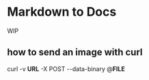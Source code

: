 # Markdown to Docs
WIP

## how to send an image with curl
curl -v **URL** -X POST --data-binary @**FILE**
